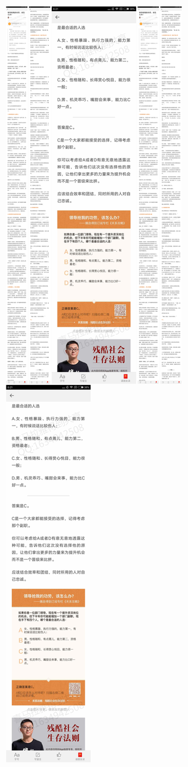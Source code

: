 ![](../../images/2017年04月/GX0401领导抢我的功劳，该怎么办？.jpg)
![](../../images/2017年04月/GX0401领导抢我的功劳，该怎么办？2.jpg)
![](../../images/2017年04月/GX0401领导抢我的功劳，该怎么办？3.jpg)
![](../../images/2017年04月/GX0401领导抢我的功劳，该怎么办？.jpg)
![](../../images/2017年04月/GX0401领导抢我的功劳，该怎么办？2.jpg)
![](../../images/2017年04月/GX0401领导抢我的功劳，该怎么办？3.jpg)
